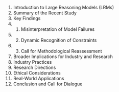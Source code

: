 1. Introduction to Large Reasoning Models (LRMs)
2. Summary of the Recent Study
3. Key Findings
4. 1. Misinterpretation of Model Failures
5. 2. Dynamic Recognition of Constraints
6. 3. Call for Methodological Reassessment
7. Broader Implications for Industry and Research
8. Industry Practices
9. Research Directions
10. Ethical Considerations
11. Real-World Applications
12. Conclusion and Call for Dialogue
